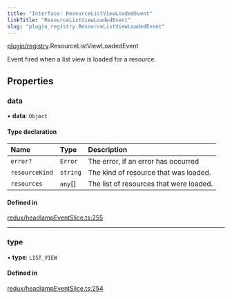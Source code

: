 ```yaml
---
title: "Interface: ResourceListViewLoadedEvent"
linkTitle: "ResourceListViewLoadedEvent"
slug: "plugin_registry.ResourceListViewLoadedEvent"
---
```


[plugin/registry](../modules/plugin_registry.md).ResourceListViewLoadedEvent

Event fired when a list view is loaded for a resource.

## Properties

### data

• **data**: `Object`

#### Type declaration

| Name | Type | Description |
| :------ | :------ | :------ |
| `error?` | `Error` | The error, if an error has occurred |
| `resourceKind` | `string` | The kind of resource that was loaded. |
| `resources` | `any`[] | The list of resources that were loaded. |

#### Defined in

[redux/headlampEventSlice.ts:255](https://github.com/headlamp-k8s/headlamp/blob/2ce94491/frontend/src/redux/headlampEventSlice.ts#L255)

___

### type

• **type**: `LIST_VIEW`

#### Defined in

[redux/headlampEventSlice.ts:254](https://github.com/headlamp-k8s/headlamp/blob/2ce94491/frontend/src/redux/headlampEventSlice.ts#L254)
